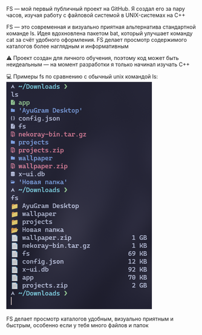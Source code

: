 FS — мой первый публичный проект на GitHub. Я создал его за пару часов, изучая работу с файловой системой в UNIX-системах на C++

FS — это современная и визуально приятная альтернатива стандартной команде ls. Идея вдохновлена пакетом bat, который улучшает команду cat за счёт удобного оформления. FS делает просмотр содержимого каталогов более наглядным и информативным

⚠️ Проект создан для личного обучения, поэтому код может быть неидеальным — на момент разработки я только начинал изучать C++

💻 Примеры fs по сравнению с обычный unix командой ls:
<br>
<img src="https://raw.githubusercontent.com/FoKey-Junior/fs/refs/heads/main/img.png">

FS делает просмотр каталогов удобным, визуально приятным и быстрым, особенно если у тебя много файлов и папок

